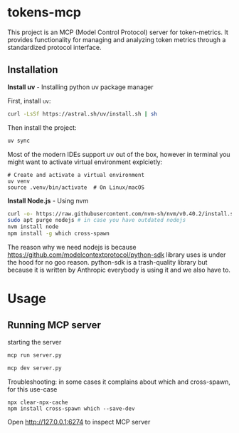 # tokens-mcp

This project is an MCP (Model Control Protocol) server for token-metrics. It provides functionality for managing and analyzing token metrics through a standardized protocol interface.

## Installation

**Install uv** - Installing python uv package manager

First, install `uv`:

```bash
curl -LsSf https://astral.sh/uv/install.sh | sh
```

Then install the project:

```bash
uv sync
```

Most of the modern IDEs support uv out of the box, however in terminal you might want to activate virtual environment explcietly:
```
# Create and activate a virtual environment
uv venv
source .venv/bin/activate  # On Linux/macOS
```


**Install Node.js** - Using nvm
   ```bash
   curl -o- https://raw.githubusercontent.com/nvm-sh/nvm/v0.40.2/install.sh | bash
   sudo apt purge nodejs # in case you have outdated nodejs
   nvm install node
   npm install -g which cross-spawn
   ```
The reason why we need nodejs is because https://github.com/modelcontextprotocol/python-sdk library uses is under the hood for no goo reason.
python-sdk is a trash-quality library but because it is written by Anthropic everybody is using it and we also have to.

# Usage


## Running MCP server

starting the server
```bash
mcp run server.py
```


```bash
mcp dev server.py
```

Troubleshooting: in some cases it complains about which and cross-spawn, for this use-case
```
npx clear-npx-cache
npm install cross-spawn which --save-dev
```

Open http://127.0.0.1:6274 to inspect MCP server